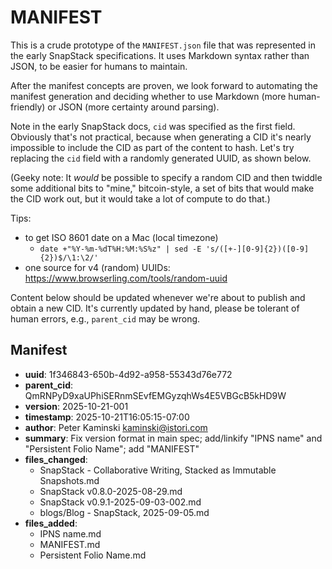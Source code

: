 # MANIFEST

This is a crude prototype of the `MANIFEST.json` file that was represented in the early SnapStack specifications. It uses Markdown syntax rather than JSON, to be easier for humans to maintain.

After the manifest concepts are proven, we look forward to automating the manifest generation and deciding whether to use Markdown (more human-friendly) or JSON (more certainty around parsing).

Note in the early SnapStack docs, `cid` was specified as the first field. Obviously that's not practical, because when generating a CID it's nearly impossible to include the CID as part of the content to hash. Let's try replacing the `cid` field with a randomly generated UUID, as shown below.

(Geeky note: It *would* be possible to specify a random CID and then twiddle some additional bits to "mine," bitcoin-style, a set of bits that would make the CID work out, but it would take a lot of compute to do that.)

Tips:
- to get ISO 8601 date on a Mac (local timezone)
	- `date +"%Y-%m-%dT%H:%M:%S%z" | sed -E 's/([+-][0-9]{2})([0-9]{2})$/\1:\2/'`
- one source for v4 (random) UUIDs: <https://www.browserling.com/tools/random-uuid>

Content below should be updated whenever we're about to publish and obtain a new CID. It's currently updated by hand, please be tolerant of human errors, e.g., `parent_cid` may be wrong.

## Manifest

- **uuid**: 1f346843-650b-4d92-a958-55343d76e772
- **parent_cid**: QmRNPyD9xaUPhiSERnmSEvfEMGyzqhWs4E5VBGcB5kHD9W
- **version**: 2025-10-21-001
- **timestamp**: 2025-10-21T16:05:15-07:00
- **author**: Peter Kaminski [kaminski@istori.com](mailto:kaminski@istori.com)
- **summary**: Fix version format in main spec; add/linkify "IPNS name" and "Persistent Folio Name"; add "MANIFEST"
- **files_changed**:
	- SnapStack - Collaborative Writing, Stacked as Immutable Snapshots.md
	- SnapStack v0.8.0-2025-08-29.md
	- SnapStack v0.9.1-2025-09-03-002.md
	- blogs/Blog - SnapStack, 2025-09-05.md
- **files_added**:
	- IPNS name.md
	- MANIFEST.md
	- Persistent Folio Name.md
